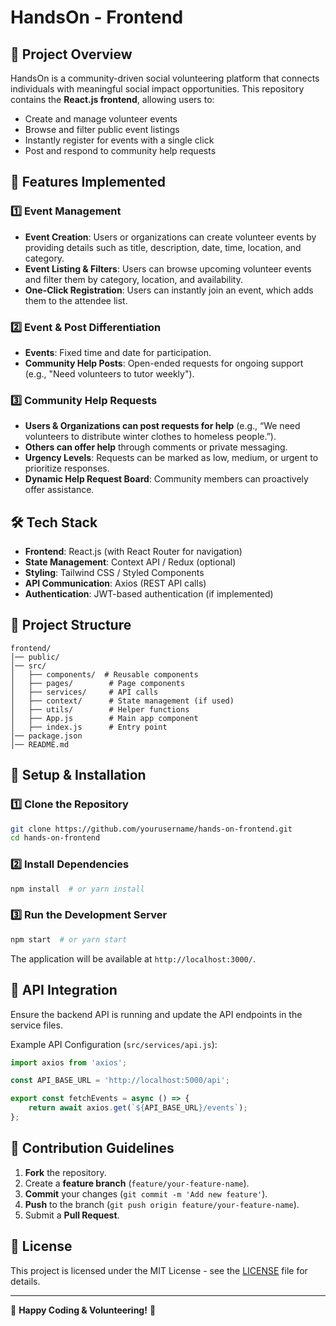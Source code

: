 # HandsOn - Frontend

## 📌 Project Overview
HandsOn is a community-driven social volunteering platform that connects individuals with meaningful social impact opportunities. This repository contains the **React.js frontend**, allowing users to:

- Create and manage volunteer events
- Browse and filter public event listings
- Instantly register for events with a single click
- Post and respond to community help requests

## 🚀 Features Implemented

### 1️⃣ Event Management
- **Event Creation**: Users or organizations can create volunteer events by providing details such as title, description, date, time, location, and category.
- **Event Listing & Filters**: Users can browse upcoming volunteer events and filter them by category, location, and availability.
- **One-Click Registration**: Users can instantly join an event, which adds them to the attendee list.

### 2️⃣ Event & Post Differentiation
- **Events**: Fixed time and date for participation.
- **Community Help Posts**: Open-ended requests for ongoing support (e.g., "Need volunteers to tutor weekly").

### 3️⃣ Community Help Requests
- **Users & Organizations can post requests for help** (e.g., “We need volunteers to distribute winter clothes to homeless people.”).
- **Others can offer help** through comments or private messaging.
- **Urgency Levels**: Requests can be marked as low, medium, or urgent to prioritize responses.
- **Dynamic Help Request Board**: Community members can proactively offer assistance.

## 🛠️ Tech Stack
- **Frontend**: React.js (with React Router for navigation)
- **State Management**: Context API / Redux (optional)
- **Styling**: Tailwind CSS / Styled Components
- **API Communication**: Axios (REST API calls)
- **Authentication**: JWT-based authentication (if implemented)

## 📂 Project Structure
```
frontend/
│── public/
│── src/
│   ├── components/  # Reusable components
│   ├── pages/        # Page components
│   ├── services/     # API calls
│   ├── context/      # State management (if used)
│   ├── utils/        # Helper functions
│   ├── App.js        # Main app component
│   ├── index.js      # Entry point
│── package.json
│── README.md
```

## 🔧 Setup & Installation

### 1️⃣ Clone the Repository
```bash
git clone https://github.com/yourusername/hands-on-frontend.git
cd hands-on-frontend
```

### 2️⃣ Install Dependencies
```bash
npm install  # or yarn install
```

### 3️⃣ Run the Development Server
```bash
npm start  # or yarn start
```
The application will be available at `http://localhost:3000/`.

## 🚀 API Integration
Ensure the backend API is running and update the API endpoints in the service files.

Example API Configuration (`src/services/api.js`):
```javascript
import axios from 'axios';

const API_BASE_URL = 'http://localhost:5000/api';

export const fetchEvents = async () => {
    return await axios.get(`${API_BASE_URL}/events`);
};
```

## 📝 Contribution Guidelines
1. **Fork** the repository.
2. Create a **feature branch** (`feature/your-feature-name`).
3. **Commit** your changes (`git commit -m 'Add new feature'`).
4. **Push** to the branch (`git push origin feature/your-feature-name`).
5. Submit a **Pull Request**.

## 📜 License
This project is licensed under the MIT License - see the [LICENSE](LICENSE) file for details.

---

🎯 **Happy Coding & Volunteering!** 🚀
